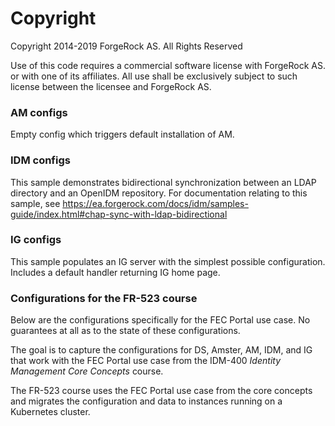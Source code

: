 Copyright
=========
Copyright 2014-2019 ForgeRock AS. All Rights Reserved

Use of this code requires a commercial software license with ForgeRock AS.
or with one of its affiliates. All use shall be exclusively subject
to such license between the licensee and ForgeRock AS.

### AM configs
Empty config which triggers default installation of AM.

### IDM configs
This sample demonstrates bidirectional synchronization between an LDAP directory
and an OpenIDM repository. For documentation relating to this sample, see
https://ea.forgerock.com/docs/idm/samples-guide/index.html#chap-sync-with-ldap-bidirectional

### IG configs
This sample populates an IG server with the simplest possible configuration.  
Includes a default handler returning IG home page.

### Configurations for the FR-523 course
Below are the configurations specifically for the FEC Portal use case.
No guarantees at all as to the state of these configurations.

The goal is to capture the configurations for DS, Amster, AM, IDM, and IG that work with the FEC Portal use case from the IDM-400 _Identity Management Core Concepts_ course.

The FR-523 course uses the FEC Portal use case from the core concepts and migrates the configuration and data to instances running on a Kubernetes cluster.


